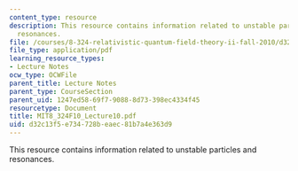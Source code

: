 ```yaml
---
content_type: resource
description: This resource contains information related to unstable particles and
  resonances.
file: /courses/8-324-relativistic-quantum-field-theory-ii-fall-2010/d32c13f5e734728beaec81b7a4e363d9_MIT8_324F10_Lecture10.pdf
file_type: application/pdf
learning_resource_types:
- Lecture Notes
ocw_type: OCWFile
parent_title: Lecture Notes
parent_type: CourseSection
parent_uid: 1247ed58-69f7-9088-8d73-398ec4334f45
resourcetype: Document
title: MIT8_324F10_Lecture10.pdf
uid: d32c13f5-e734-728b-eaec-81b7a4e363d9
---
```

This resource contains information related to unstable particles and resonances.

